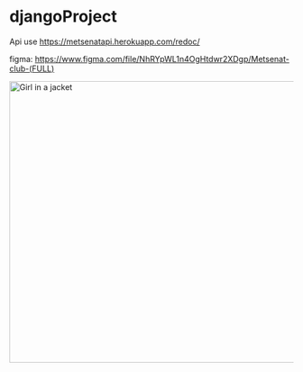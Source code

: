 # djangoProject

Api use https://metsenatapi.herokuapp.com/redoc/

figma: https://www.figma.com/file/NhRYpWL1n4OgHtdwr2XDgp/Metsenat-club-(FULL)


<img src="https://user-images.githubusercontent.com/85695336/203618460-c1b0faf0-7c72-4461-a3f3-7c193e6343ec.png" alt="Girl in a jacket" width="750" height="500">

